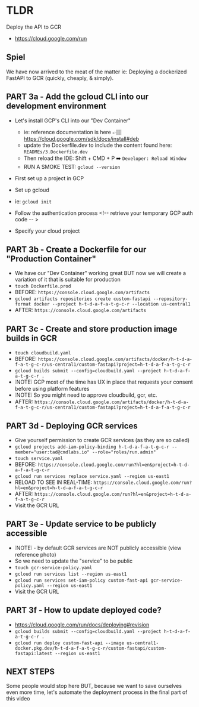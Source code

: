 # TLDR

Deploy the API to GCR

- https://cloud.google.com/run

## Spiel

We have now arrived to the meat of the matter ie: Deploying a dockerized FastAPI to GCR (quickly, cheaply, & simply).

## PART 3a - Add the gcloud CLI into our development environment

- Let's install GCP's CLI into our "Dev Container"
    - ie: reference documentation is here 👉🏽 https://cloud.google.com/sdk/docs/install#deb
    - update the Dockerfile.dev to include the content found here: `READMEs/3.Dockerfile.dev`    
    - Then reload the IDE: Shift + CMD + P ➡️ `Developer: Reload Window`
    - RUN A SMOKE TEST: `gcloud --version`

- First set up a project in GCP <!-- for organizational purposes -->
- Set up gcloud
- ie: `gcloud init`
- Follow the authentication process <!-- retrieve your temporary GCP auth code -- >
- Specify your cloud project

## PART 3b - Create a Dockerfile for our "Production Container"

- We have our "Dev Container" working great BUT now we will create a variation of it that is suitable for production
- `touch Dockerfile.prod` <!-- populate with `READMEs/3.Dockerfile.prod` -->
- BEFORE: `https://console.cloud.google.com/artifacts`
- `gcloud artifacts repositories create custom-fastapi --repository-format docker --project h-t-d-a-f-a-t-g-c-r --location us-central1` <!-- Create a GCR repository for storing our images -->
- AFTER: `https://console.cloud.google.com/artifacts`

## PART 3c - Create and store production image builds in GCR

- `touch cloudbuild.yaml` <!-- populate with `READMEs/3.cloudbuild.yaml` ie: Create a cloudbuild.yaml file to house our build instructions -->
- BEFORE: `https://console.cloud.google.com/artifacts/docker/h-t-d-a-f-a-t-g-c-r/us-central1/custom-fastapi?project=h-t-d-a-f-a-t-g-c-r`
- `gcloud builds submit --config=cloudbuild.yaml --project h-t-d-a-f-a-t-g-c-r .` <!-- Create an image and store it in GCR -->
- ❕NOTE❕ GCP most of the time has UX in place that requests your consent before using platform features
- ❕NOTE❕ So you might need to approve cloudbuild, gcr, etc.
- AFTER: `https://console.cloud.google.com/artifacts/docker/h-t-d-a-f-a-t-g-c-r/us-central1/custom-fastapi?project=h-t-d-a-f-a-t-g-c-r`

## PART 3d - Deploying GCR services

- Give yourself permission to create GCR services (as they are so called)
- `gcloud projects add-iam-policy-binding h-t-d-a-f-a-t-g-c-r --member="user:tad@cmdlabs.io" --role="roles/run.admin"`
- `touch service.yaml` <!-- populate with `READMEs/3.service.yaml` -->
- BEFORE: `https://console.cloud.google.com/run?hl=en&project=h-t-d-a-f-a-t-g-c-r`
- `gcloud run services replace service.yaml --region us-east1`
- RELOAD TO SEE IN REAL-TIME: `https://console.cloud.google.com/run?hl=en&project=h-t-d-a-f-a-t-g-c-r`
- AFTER: `https://console.cloud.google.com/run?hl=en&project=h-t-d-a-f-a-t-g-c-r`
- Visit the GCR URL

## PART 3e - Update service to be publicly accessible

- ❕NOTE❕ - by default GCR services are NOT publicly accessible (view reference photo)
- So we need to update the "service" to be public
- `touch gcr-service-policy.yaml` <!-- populate with `READMEs/3.gcr-service-policy.yaml` -->
- `gcloud run services list --region us-east1`
- `gcloud run services set-iam-policy custom-fast-api gcr-service-policy.yaml --region us-east1`
- Visit the GCR URL

## PART 3f - How to update deployed code?

- https://cloud.google.com/run/docs/deploying#revision
- `gcloud builds submit --config=cloudbuild.yaml --project h-t-d-a-f-a-t-g-c-r .`
- `gcloud run deploy custom-fast-api --image us-central1-docker.pkg.dev/h-t-d-a-f-a-t-g-c-r/custom-fastapi/custom-fastapi:latest --region us-east1`

## NEXT STEPS

Some people would stop here BUT, because we want to save ourselves even more time, let's automate the deployment process in the final part of this video
